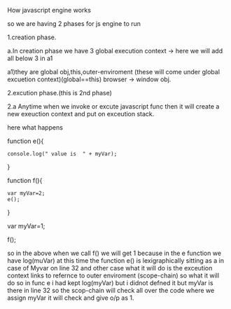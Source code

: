 How javascript engine works

so we are having 2 phases for js engine to run

1.creation phase.

a.In creation phase we have 3 
global execution context -> here we will add all below 3 in a1

a1)they are  global obj,this,outer-enviroment (these will come under global excuetion context)(global==this)
browser -> window obj.

2.excution phase.(this is 2nd phase)

2.a Anytime when we invoke or excute javascript func then it will create a new
exeuction context and put on exceution stack.

here what happens

function e(){
    
    console.log(" value is  " + myVar);
    
}

function f(){

    var myVar=2;
    e();
}

var myVar=1;

f();

so in the above when we call f() we will get 1 because in the e function we have log(muVar) at this time the function e() is lexigraphically sitting as a in case of Myvar on line 32 and other case what it will do is the exceution context links to refernce to outer enviroment (scope-chain) so what it will do so in func e i had kept log(myVar) but i didnot defned it but myVar is there in line 32 so the scop-chain will check all over the code where we assign myVar it will check and give o/p as 1.



